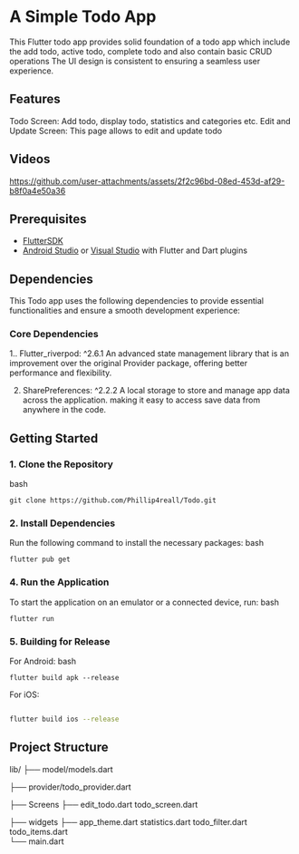 # A Simple Todo App


This Flutter todo app provides solid foundation of a todo app which include the add todo, active todo, complete todo and also contain basic CRUD operations
The UI design is consistent to ensuring a seamless user experience.


## Features
Todo Screen: Add todo, display todo, statistics and categories etc.
Edit and Update Screen: This page allows to edit and update todo

## Videos

https://github.com/user-attachments/assets/2f2c96bd-08ed-453d-af29-b8f0a4e50a36


## Prerequisites
- [FlutterSDK](https://flutter.dev/docs/get-started/install)
- [Android Studio](https://developer.android.com/studio) or [Visual Studio](https://visualstudio.microsoft.com/) with Flutter and Dart plugins

## Dependencies
This Todo app uses the following dependencies to provide essential functionalities and ensure a smooth development experience:


### Core Dependencies

1.. Flutter_riverpod: ^2.6.1
An advanced state management library that is an improvement over the original Provider package, offering better performance and flexibility.

2. SharePreferences: ^2.2.2
A local storage to store and manage app data across the application. making it easy to access save data  from anywhere in the code.

## Getting Started
### 1. Clone the Repository
bash
```Copy code
git clone https://github.com/Phillip4reall/Todo.git
```

### 2. Install Dependencies
Run the following command to install the necessary packages:
bash
```Copy code
flutter pub get
```

### 4. Run the Application
To start the application on an emulator or a connected device, run:
bash
```Copy code
flutter run
```

### 5. Building for Release
For Android:
bash
```Copy code
flutter build apk --release
```

For iOS:
```bash

flutter build ios --release
```

## Project Structure

lib/
├── model/models.dart

├── provider/todo_provider.dart 

├── Screens ├── edit_todo.dart
                todo_screen.dart
                       
├── widgets ├── app_theme.dart
                statistics.dart
                todo_filter.dart
                todo_items.dart             
└── main.dart          







